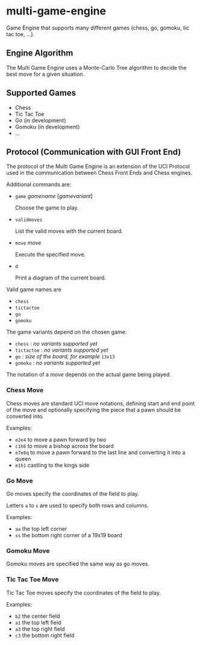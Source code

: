 # multi-game-engine
Game Engine that supports many different games (chess, go, gomoku, tic tac toe, ...).

## Engine Algorithm

The Multi Game Engine uses a Monte-Carlo Tree algorithm to decide the best move for a given situation.


## Supported Games

* Chess
* Tic Tac Toe
* Go (in development)
* Gomoku (in development)
* ...

## Protocol (Communication with GUI Front End)

The protocol of the Multi Game Engine is an extension of the UCI Protocol used in the communication between Chess Front Ends and Chess engines.

Additional commands are:
* `game` *gamename* [*gamevariant*]

  Choose the game to play.
* `validmoves`

  List the valid moves with the current board.
* `move` *move*

  Execute the specified move.
* `d`

  Print a diagram of the current board.

Valid game names are
* `chess`
* `tictactoe`
* `go`
* `gomoku`

The game variants depend on the chosen game:
* `chess` : *no variants supported yet*
* `tictactoe` : *no variants supported yet*
* `go` : *size of the board, for example* `13x13`
* `gomoku` : *no variants supported yet*

The notation of a *move* depends on the actual game being played.

### Chess Move 

Chess moves are standard UCI move notations, defining start and end point of the move and optionally specifying the piece that a pawn should be converted into.

Examples:
* `e2e4` to move a pawn forward by two
* `c1h6` to move a bishop across the board
* `e7e8q` to move a pawn forward to the last line and converting it into a queen
* `e1h1` castling to the kings side

### Go  Move 

Go moves specify the coordinates of the field to play.

Letters `a` to `s` are used to specify both rows and columns.

Examples:
* `aa` the top left corner
* `ss` the bottom right corner of a 19x19 board

### Gomoku Move 

Gomoku moves are specified the same way as go moves.

### Tic Tac Toe Move 

Tic Tac Toe moves specify the coordinates of the field to play.

Examples:
* `b2` the center field
* `a1` the top left field
* `a3` the top right field
* `c3` the bottom right field

